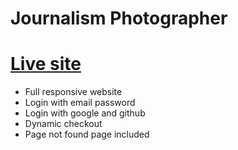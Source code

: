 # Journalism Photographer
# [Live site](https://journalist-photgrapher.web.app/)

* Full responsive website
* Login with email password
* Login with google and github
* Dynamic checkout
* Page not found page included
